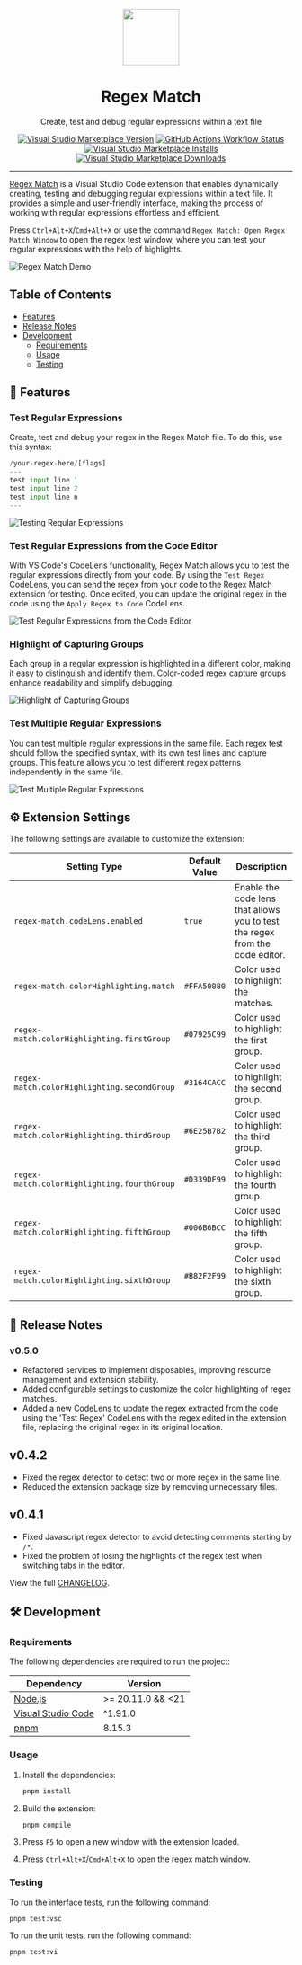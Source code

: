 <p align="center">
  <img src="./resources/icon.png" align="center" width="100px" height="100px">
</p>

<h1 align="center">
  Regex Match
</h1>

<p align="center">
  Create, test and debug regular expressions within a text file
</p>

<p align="center">
  <a href="https://marketplace.visualstudio.com/items?itemName=pedrohenrique-ql.regex-match">
    <img alt="Visual Studio Marketplace Version" src="https://img.shields.io/visual-studio-marketplace/v/pedrohenrique-ql.regex-match?logo=visualstudiocode&logoColor=007acc&label=VS%20Marketplace&labelColor=2c2c32&color=007acc"></a>
  <a href="https://github.com/pedrohenrique-ql/vscode-regex-match/actions?query=branch%3Acanary">
    <img alt="GitHub Actions Workflow Status" src="https://img.shields.io/github/actions/workflow/status/pedrohenrique-ql/vscode-regex-match/ci.yaml?branch=canary&logo=github&label=CI&labelColor=2c2c32"></a>
  <a href="https://marketplace.visualstudio.com/items?itemName=pedrohenrique-ql.regex-match">
    <img alt="Visual Studio Marketplace Installs" src="https://img.shields.io/visual-studio-marketplace/i/pedrohenrique-ql.regex-match?logo=visualstudiocode&logoColor=007acc&label=Installs&labelColor=2c2c32&color=007acc"></a>
  <a href="https://marketplace.visualstudio.com/items?itemName=pedrohenrique-ql.regex-match">
    <img alt="Visual Studio Marketplace Downloads" src="https://img.shields.io/visual-studio-marketplace/d/pedrohenrique-ql.regex-match?logo=visualstudiocode&logoColor=007acc&label=Downloads&labelColor=2c2c32&color=007acc"></a>
</p>

---

[Regex Match](https://marketplace.visualstudio.com/items?itemName=pedrohenrique-ql.regex-match) is a Visual Studio Code extension that enables dynamically creating, testing and debugging regular expressions within a text file. It provides a simple and user-friendly interface, making the process of working with regular expressions effortless and efficient.

Press `Ctrl+Alt+X`/`Cmd+Alt+X` or use the command `Regex Match: Open Regex Match Window` to open the regex test window, where you can test your regular expressions with the help of highlights.

![Regex Match Demo](https://raw.githubusercontent.com/pedrohenrique-ql/vscode-regex-match/main/resources/demo.gif)

## Table of Contents

- [Features](#features)
- [Release Notes](#release-notes)
- [Development](#development)
  - [Requirements](#requirements)
  - [Usage](#usage)
  - [Testing](#testing)

## 🚀 Features

### Test Regular Expressions

Create, test and debug your regex in the Regex Match file. To do this, use this syntax:

```py
/your-regex-here/[flags]
---
test input line 1
test input line 2
test input line n
---
```

![Testing Regular Expressions](https://raw.githubusercontent.com/pedrohenrique-ql/vscode-regex-match/main/resources/test-regex-feature.gif)

### Test Regular Expressions from the Code Editor

With VS Code's CodeLens functionality, Regex Match allows you to test the regular expressions directly from your code. By using the `Test Regex` CodeLens, you can send the regex from your code to the Regex Match extension for testing. Once edited, you can update the original regex in the code using the `Apply Regex to Code` CodeLens.

![Test Regular Expressions from the Code Editor](https://raw.githubusercontent.com/pedrohenrique-ql/vscode-regex-match/main/resources/code-lens-feature.gif)

### Highlight of Capturing Groups

Each group in a regular expression is highlighted in a different color, making it easy to distinguish and identify them. Color-coded regex capture groups enhance readability and simplify debugging.

![Highlight of Capturing Groups](https://raw.githubusercontent.com/pedrohenrique-ql/vscode-regex-match/main/resources/capturing-groups-feature.gif)

### Test Multiple Regular Expressions

You can test multiple regular expressions in the same file. Each regex test should follow the specified syntax, with its own test lines and capture groups. This feature allows you to test different regex patterns independently in the same file.

![Test Multiple Regular Expressions](https://raw.githubusercontent.com/pedrohenrique-ql/vscode-regex-match/main/resources/multiple-regex-feature.gif)

## ⚙️ Extension Settings

The following settings are available to customize the extension:

| Setting Type                                | Default Value | Description                                                                  |
| ------------------------------------------- | ------------- | ---------------------------------------------------------------------------- |
| `regex-match.codeLens.enabled`              | `true`        | Enable the code lens that allows you to test the regex from the code editor. |
| `regex-match.colorHighlighting.match`       | `#FFA50080`   | Color used to highlight the matches.                                         |
| `regex-match.colorHighlighting.firstGroup`  | `#07925C99`   | Color used to highlight the first group.                                     |
| `regex-match.colorHighlighting.secondGroup` | `#3164CACC`   | Color used to highlight the second group.                                    |
| `regex-match.colorHighlighting.thirdGroup`  | `#6E25B7B2`   | Color used to highlight the third group.                                     |
| `regex-match.colorHighlighting.fourthGroup` | `#D339DF99`   | Color used to highlight the fourth group.                                    |
| `regex-match.colorHighlighting.fifthGroup`  | `#006B6BCC`   | Color used to highlight the fifth group.                                     |
| `regex-match.colorHighlighting.sixthGroup`  | `#B82F2F99`   | Color used to highlight the sixth group.                                     |

## 📝 Release Notes

### v0.5.0

- Refactored services to implement disposables, improving resource management and extension stability.
- Added configurable settings to customize the color highlighting of regex matches.
- Added a new CodeLens to update the regex extracted from the code using the 'Test Regex' CodeLens with the regex edited in the extension file, replacing the original regex in its original location.

## v0.4.2

- Fixed the regex detector to detect two or more regex in the same line.
- Reduced the extension package size by removing unnecessary files.

## v0.4.1

- Fixed Javascript regex detector to avoid detecting comments starting by `/*`.
- Fixed the problem of losing the highlights of the regex test when switching tabs in the editor.

View the full [CHANGELOG](./CHANGELOG.md).

## 🛠️ Development

### Requirements

The following dependencies are required to run the project:

| Dependency                                           | Version           |
| ---------------------------------------------------- | ----------------- |
| [Node.js](https://nodejs.org/)                       | >= 20.11.0 && <21 |
| [Visual Studio Code](https://code.visualstudio.com/) | ^1.91.0           |
| [pnpm](https://pnpm.io/)                             | 8.15.3            |

### Usage

1. Install the dependencies:

   ```bash
   pnpm install
   ```

2. Build the extension:

   ```bash
   pnpm compile
   ```

3. Press `F5` to open a new window with the extension loaded.
4. Press `Ctrl+Alt+X`/`Cmd+Alt+X` to open the regex match window.

### Testing

To run the interface tests, run the following command:

```
pnpm test:vsc
```

To run the unit tests, run the following command:

```
pnpm test:vi
```

